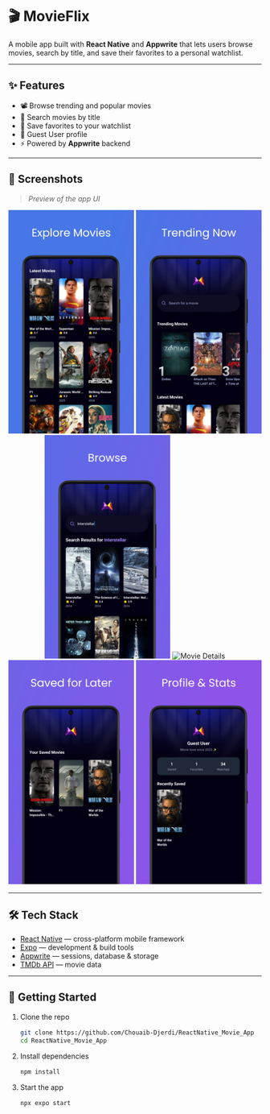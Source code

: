 # 🎬 MovieFlix

A mobile app built with **React Native** and **Appwrite** that lets users browse movies, search by title, and save their favorites to a personal watchlist.  

---

## ✨ Features

- 📽️ Browse trending and popular movies  
- 🔎 Search movies by title 
- 💾 Save favorites to your watchlist  
- 👤 Guest User profile  
- ⚡ Powered by **Appwrite** backend  

---

## 📱 Screenshots

> _Preview of the app UI_

<p align="center">
  <img src="./screenshots/1.png" alt="Home Screen" width="250"/>
  <img src="./screenshots/2.png" alt="Trending Home" width="250"/>
  <img src="./screenshots/3.png" alt="Search Movies" width="250"/>
  <img src="./screenshots/4.png" alt="Movie Details" width="250"/>
  <img src="./screenshots/5.png" alt="Saved" width="250"/>
  <img src="./screenshots/6.png" alt="Profile" width="250"/>
</p>

---

## 🛠️ Tech Stack

- [React Native](https://reactnative.dev/) — cross-platform mobile framework  
- [Expo](https://expo.dev/) — development & build tools  
- [Appwrite](https://appwrite.io/) — sessions, database & storage  
- [TMDb API](https://www.themoviedb.org/) — movie data  

---

## 🚀 Getting Started

1. Clone the repo

   ```bash
   git clone https://github.com/Chouaib-Djerdi/ReactNative_Movie_App
   cd ReactNative_Movie_App
   ```

2. Install dependencies

   ```bash
   npm install
   ```

3. Start the app

   ```bash
   npx expo start
   ```
